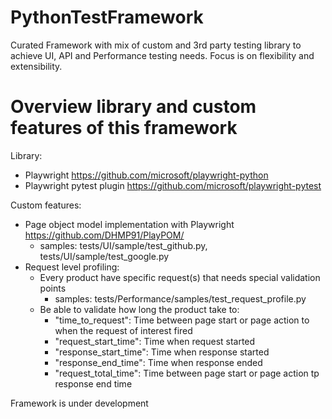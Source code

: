 # PythonTestFramework
Curated Framework with mix of custom and 3rd party testing library to achieve UI, API and Performance testing needs. Focus is on flexibility and extensibility.


# Overview library and custom features of this framework
Library:
- Playwright https://github.com/microsoft/playwright-python
- Playwright pytest plugin https://github.com/microsoft/playwright-pytest



Custom features:
- Page object model implementation with Playwright https://github.com/DHMP91/PlayPOM/
  - samples: tests/UI/sample/test_github.py, tests/UI/sample/test_google.py
- Request level profiling:
  - Every product have specific request(s) that needs special validation points
    - samples: tests/Performance/samples/test_request_profile.py
  - Be able to validate how long the product take to:
    - "time_to_request": Time between page start or page action to when the request of interest fired
    - "request_start_time": Time when request started
    - "response_start_time": Time when response started
    - "response_end_time": Time when response ended
    - "request_total_time": Time between page start or page action tp response end time




Framework is under development
